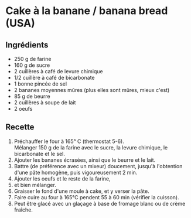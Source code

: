 # Cake à la banane / banana bread (USA)

## Ingrédients

- 250 g de farine
- 160 g de sucre
- 2 cuillères à café de levure chimique
- 1/2 cuillère à café de bicarbonate
- 1 bonne pincée de sel
- 2 bananes moyennes mûres (plus elles sont mûres, mieux c'est)
- 85 g de beurre
- 2 cuillères à soupe de lait
- 2 oeufs

## Recette

1. Préchauffer le four à 165° C (thermostat 5-6).<br/>
Mélanger 150 g de la farine avec le sucre, la levure chimique, le bicarbonate et le sel.
2. Ajouter les bananes écrasées, ainsi que le beurre et le lait.
3. Battre (de préférence avec un mixeur) doucement, jusqu'à l'obtention d'une pâte homogène, puis vigoureusement 2 min.
4. Ajouter les oeufs et le reste de la farine,
5. et bien mélanger.
6. Graisser le fond d'une moule à cake, et y verser la pâte.
7. Faire cuire au four à 165°C pendent 55 à 60 min (vérifier la cuisson).
8. Peut être glacé avec un glaçage à base de fromage blanc ou de crème fraîche.
